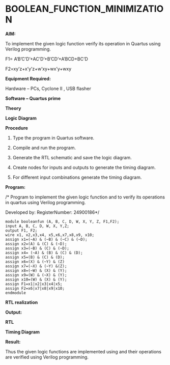 # BOOLEAN_FUNCTION_MINIMIZATION

**AIM:**

To implement the given logic function verify its operation in Quartus using Verilog programming.

F1= A’B’C’D’+AC’D’+B’CD’+A’BCD+BC’D 

F2=xy’z+x’y’z+w’xy+wx’y+wxy

**Equipment Required:**

Hardware – PCs, Cyclone II , USB flasher

**Software – Quartus prime**

**Theory**

**Logic Diagram**

**Procedure**

1.	Type the program in Quartus software.

2.	Compile and run the program.

3.	Generate the RTL schematic and save the logic diagram.

4.	Create nodes for inputs and outputs to generate the timing diagram.

5.	For different input combinations generate the timing diagram.


**Program:**

/* Program to implement the given logic function and to verify its operations in quartus using Verilog programming. 

Developed by: RegisterNumber: 24900186*/

```
module booleanfun (A, B, C, D, W, X, Y, Z, F1,F2);
input A, B, C, D, W, X, Y,Z;
output F1, F2;
wire x1, x2,x3,x4, x5,x6,x7,x8,x9, x10;
assign x1=(~A) & (~B) & (~C) & (~D);
assign x2=(A) & (C) & (~D);
assign x3=(~B) & (C) & (~D);
assign x4= (~A) & (B) & (C) & (D);
assign x5=(B) & (C) & (D);
assign x6=(X) & (~Y) & (Z)
assign x7=(~X) & (~Y) &(Z);
assign x8=(~W) & (X) & (Y);
assign x9=(W) & (~X) & (Y);
assign x10=(W) & (X) & (Y);
assign F1=x1|x2|x3|x4|x5;
assign F2=x6|x7|x8|x9|x10;
endmodule
```

**RTL realization**



**Output:**

**RTL**

**Timing Diagram**

**Result:**

Thus the given logic functions are implemented using and their operations are verified using Verilog programming.

